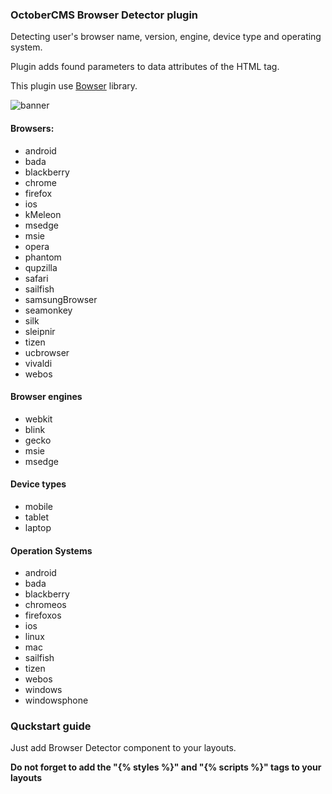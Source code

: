 ### OctoberCMS Browser Detector plugin

Detecting user's browser name, version, engine, device type and operating system.

Plugin adds found parameters to data attributes of the HTML tag.

This plugin use [Bowser](https://github.com/lancedikson/bowser) library.

![banner](https://cdn.rawgit.com/web2easy/OctoberCMS-Browser-Detector-Plugin/c4c6e1ef/assets/images/banner.png)

#### Browsers:

* android
* bada
* blackberry
* chrome
* firefox
* ios
* kMeleon
* msedge
* msie
* opera
* phantom
* qupzilla
* safari
* sailfish
* samsungBrowser
* seamonkey
* silk
* sleipnir
* tizen
* ucbrowser
* vivaldi
* webos

#### Browser engines

* webkit
* blink
* gecko
* msie
* msedge

#### Device types

* mobile
* tablet
* laptop

#### Operation Systems

* android
* bada
* blackberry
* chromeos
* firefoxos
* ios
* linux
* mac
* sailfish
* tizen
* webos
* windows
* windowsphone

### Quckstart guide

Just add Browser Detector component to your layouts.

**Do not forget to add the "{% styles %}" and "{% scripts %}" tags to your layouts**